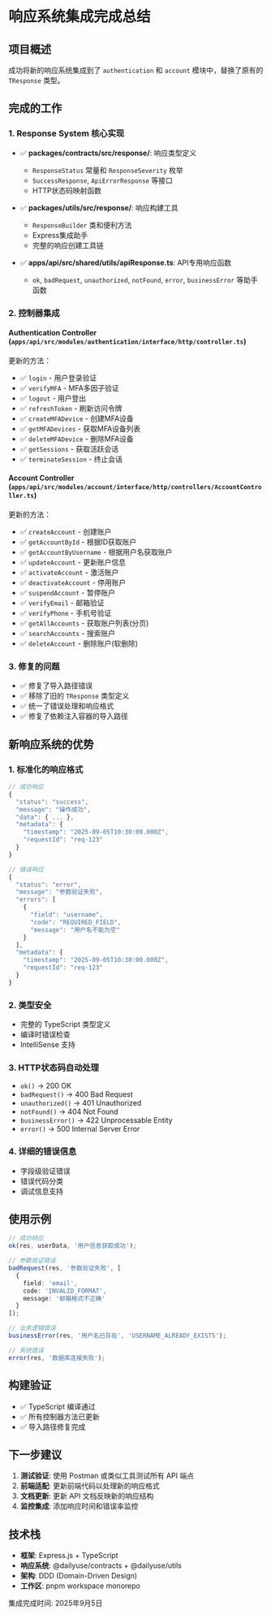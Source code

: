 # 响应系统集成完成总结

## 项目概述
成功将新的响应系统集成到了 `authentication` 和 `account` 模块中，替换了原有的 `TResponse` 类型。

## 完成的工作

### 1. Response System 核心实现
- ✅ **packages/contracts/src/response/**: 响应类型定义
  - `ResponseStatus` 常量和 `ResponseSeverity` 枚举
  - `SuccessResponse`, `ApiErrorResponse` 等接口
  - HTTP状态码映射函数

- ✅ **packages/utils/src/response/**: 响应构建工具
  - `ResponseBuilder` 类和便利方法
  - Express集成助手
  - 完整的响应创建工具链

- ✅ **apps/api/src/shared/utils/apiResponse.ts**: API专用响应函数
  - `ok`, `badRequest`, `unauthorized`, `notFound`, `error`, `businessError` 等助手函数

### 2. 控制器集成

#### Authentication Controller (`apps/api/src/modules/authentication/interface/http/controller.ts`)
更新的方法：
- ✅ `login` - 用户登录验证
- ✅ `verifyMFA` - MFA多因子验证  
- ✅ `logout` - 用户登出
- ✅ `refreshToken` - 刷新访问令牌
- ✅ `createMFADevice` - 创建MFA设备
- ✅ `getMFADevices` - 获取MFA设备列表
- ✅ `deleteMFADevice` - 删除MFA设备
- ✅ `getSessions` - 获取活跃会话
- ✅ `terminateSession` - 终止会话

#### Account Controller (`apps/api/src/modules/account/interface/http/controllers/AccountController.ts`)
更新的方法：
- ✅ `createAccount` - 创建账户
- ✅ `getAccountById` - 根据ID获取账户
- ✅ `getAccountByUsername` - 根据用户名获取账户
- ✅ `updateAccount` - 更新账户信息
- ✅ `activateAccount` - 激活账户
- ✅ `deactivateAccount` - 停用账户
- ✅ `suspendAccount` - 暂停账户
- ✅ `verifyEmail` - 邮箱验证
- ✅ `verifyPhone` - 手机号验证
- ✅ `getAllAccounts` - 获取账户列表(分页)
- ✅ `searchAccounts` - 搜索账户
- ✅ `deleteAccount` - 删除账户(软删除)

### 3. 修复的问题
- ✅ 修复了导入路径错误
- ✅ 移除了旧的 `TResponse` 类型定义
- ✅ 统一了错误处理和响应格式
- ✅ 修复了依赖注入容器的导入路径

## 新响应系统的优势

### 1. 标准化的响应格式
```typescript
// 成功响应
{
  "status": "success",
  "message": "操作成功",
  "data": { ... },
  "metadata": {
    "timestamp": "2025-09-05T10:30:00.000Z",
    "requestId": "req-123"
  }
}

// 错误响应
{
  "status": "error",
  "message": "参数验证失败",
  "errors": [
    {
      "field": "username",
      "code": "REQUIRED_FIELD",
      "message": "用户名不能为空"
    }
  ],
  "metadata": {
    "timestamp": "2025-09-05T10:30:00.000Z",
    "requestId": "req-123"
  }
}
```

### 2. 类型安全
- 完整的 TypeScript 类型定义
- 编译时错误检查
- IntelliSense 支持

### 3. HTTP状态码自动处理
- `ok()` → 200 OK
- `badRequest()` → 400 Bad Request  
- `unauthorized()` → 401 Unauthorized
- `notFound()` → 404 Not Found
- `businessError()` → 422 Unprocessable Entity
- `error()` → 500 Internal Server Error

### 4. 详细的错误信息
- 字段级验证错误
- 错误代码分类
- 调试信息支持

## 使用示例

```typescript
// 成功响应
ok(res, userData, '用户信息获取成功');

// 参数验证错误
badRequest(res, '参数验证失败', [
  {
    field: 'email',
    code: 'INVALID_FORMAT',
    message: '邮箱格式不正确'
  }
]);

// 业务逻辑错误
businessError(res, '用户名已存在', 'USERNAME_ALREADY_EXISTS');

// 系统错误
error(res, '数据库连接失败');
```

## 构建验证
- ✅ TypeScript 编译通过
- ✅ 所有控制器方法已更新
- ✅ 导入路径修复完成

## 下一步建议
1. **测试验证**: 使用 Postman 或类似工具测试所有 API 端点
2. **前端适配**: 更新前端代码以处理新的响应格式
3. **文档更新**: 更新 API 文档反映新的响应结构
4. **监控集成**: 添加响应时间和错误率监控

## 技术栈
- **框架**: Express.js + TypeScript
- **响应系统**: @dailyuse/contracts + @dailyuse/utils
- **架构**: DDD (Domain-Driven Design)
- **工作区**: pnpm workspace monorepo

集成完成时间: 2025年9月5日

